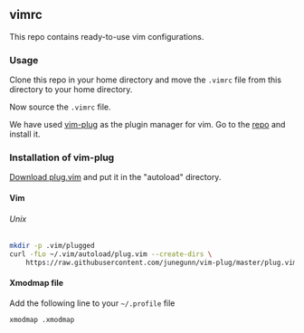 ## vimrc
This repo contains ready-to-use vim configurations.

### Usage

Clone this repo in your home directory and move the `.vimrc` file from this directory to your home directory.

Now source the `.vimrc` file.

We have used [vim-plug](https://github.com/junegunn/vim-plug) as the plugin manager for vim. Go to the [repo](https://github.com/junegunn/vim-plug) and install it.


### Installation of vim-plug

[Download plug.vim](https://raw.githubusercontent.com/junegunn/vim-plug/master/plug.vim)
and put it in the "autoload" directory.

#### Vim

###### Unix

```sh
mkdir -p .vim/plugged
curl -fLo ~/.vim/autoload/plug.vim --create-dirs \
    https://raw.githubusercontent.com/junegunn/vim-plug/master/plug.vim
```

#### Xmodmap file
Add the following line to your `~/.profile` file
```
xmodmap .xmodmap
```

